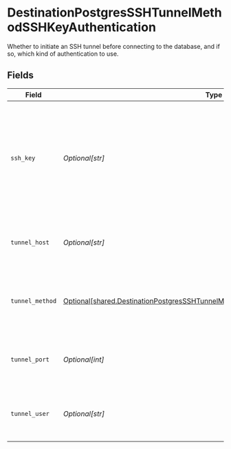 # DestinationPostgresSSHTunnelMethodSSHKeyAuthentication

Whether to initiate an SSH tunnel before connecting to the database, and if so, which kind of authentication to use.


## Fields

| Field                                                                                                                                                                                | Type                                                                                                                                                                                 | Required                                                                                                                                                                             | Description                                                                                                                                                                          | Example                                                                                                                                                                              |
| ------------------------------------------------------------------------------------------------------------------------------------------------------------------------------------ | ------------------------------------------------------------------------------------------------------------------------------------------------------------------------------------ | ------------------------------------------------------------------------------------------------------------------------------------------------------------------------------------ | ------------------------------------------------------------------------------------------------------------------------------------------------------------------------------------ | ------------------------------------------------------------------------------------------------------------------------------------------------------------------------------------ |
| `ssh_key`                                                                                                                                                                            | *Optional[str]*                                                                                                                                                                      | :heavy_check_mark:                                                                                                                                                                   | OS-level user account ssh key credentials in RSA PEM format ( created with ssh-keygen -t rsa -m PEM -f myuser_rsa )                                                                  |                                                                                                                                                                                      |
| `tunnel_host`                                                                                                                                                                        | *Optional[str]*                                                                                                                                                                      | :heavy_check_mark:                                                                                                                                                                   | Hostname of the jump server host that allows inbound ssh tunnel.                                                                                                                     |                                                                                                                                                                                      |
| `tunnel_method`                                                                                                                                                                      | [Optional[shared.DestinationPostgresSSHTunnelMethodSSHKeyAuthenticationTunnelMethod]](undefined/models/shared/destinationpostgressshtunnelmethodsshkeyauthenticationtunnelmethod.md) | :heavy_check_mark:                                                                                                                                                                   | Connect through a jump server tunnel host using username and ssh key                                                                                                                 |                                                                                                                                                                                      |
| `tunnel_port`                                                                                                                                                                        | *Optional[int]*                                                                                                                                                                      | :heavy_minus_sign:                                                                                                                                                                   | Port on the proxy/jump server that accepts inbound ssh connections.                                                                                                                  | 22                                                                                                                                                                                   |
| `tunnel_user`                                                                                                                                                                        | *Optional[str]*                                                                                                                                                                      | :heavy_check_mark:                                                                                                                                                                   | OS-level username for logging into the jump server host.                                                                                                                             |                                                                                                                                                                                      |